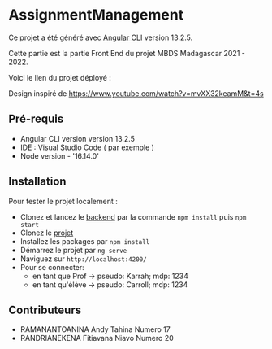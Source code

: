 # AssignmentManagement

Ce projet a été généré avec [Angular CLI](https://github.com/angular/angular-cli) version 13.2.5.

Cette partie est la partie Front End du projet MBDS Madagascar 2021 - 2022.

Voici le lien du projet déployé : 

Design inspiré de https://www.youtube.com/watch?v=mvXX32keamM&t=4s

## Pré-requis

- Angular CLI version version 13.2.5
- IDE : Visual Studio Code ( par exemple )
- Node version - '16.14.0'

## Installation

Pour tester le projet localement : 
- Clonez et lancez le [backend](https://github.com/AndyRamanantoanina/ProjetMrBuffet_Back.git) par la commande ``npm install`` puis ``npm start`` 
- Clonez le [projet](https://github.com/AndyRamanantoanina/ProjetMrBuffa_Front.git)
- Installez les packages par ``npm install``
- Démarrez le projet par ``ng serve``
- Naviguez sur ``http://localhost:4200/``
- Pour se connecter: 
    - en tant que Prof -> pseudo: Karrah; mdp: 1234
    - en tant qu'élève -> pseudo: Carroll; mdp: 1234

## Contributeurs

- RAMANANTOANINA Andy Tahina Numero 17 
- RANDRIANEKENA Fitiavana Niavo Numero 20
